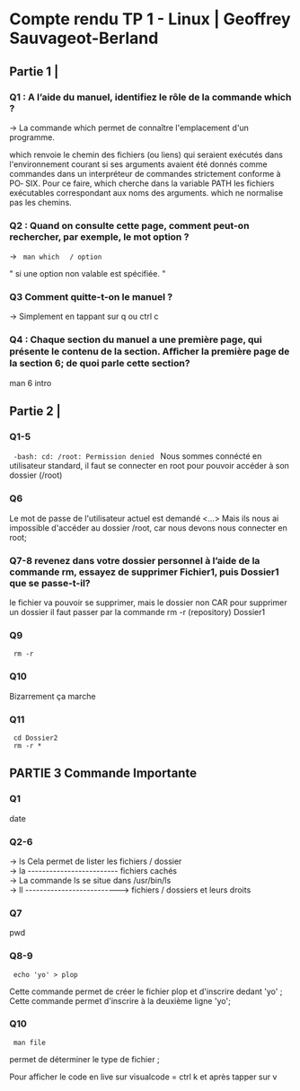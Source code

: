 # Compte rendu TP 1 - Linux | Geoffrey Sauvageot-Berland

## Partie 1 | 

### Q1 : A l’aide du manuel, identifiez le rôle de la commande which ? 

-> La commande which permet de connaître l'emplacement d'un programme.

 which  renvoie  le chemin des fichiers (ou liens) qui seraient exécutés
       dans l'environnement courant si ses arguments avaient été donnés  comme
       commandes  dans un interpréteur de commandes strictement conforme à PO‐
       SIX. Pour ce faire, which cherche dans la variable  PATH  les  fichiers
       exécutables  correspondant  aux  noms des arguments. which ne normalise
       pas les chemins.

### Q2 : Quand on consulte cette page, comment peut-on rechercher, par exemple, le mot option ? 

-> <code> man which </code>
   <code> / option </code>

   " si une option non valable est spécifiée. " 

### Q3 Comment quitte-t-on le manuel ?

-> Simplement en tappant sur q ou ctrl c 

### Q4 : Chaque section du manuel a une première page, qui présente le contenu de la section. Aﬀicher la première page de la section 6; de quoi parle cette section?

man 6 intro 

## Partie 2 | 

### Q1-5
<code> -bash: cd: /root: Permission denied </code>
Nous sommes connécté en utilisateur standard, il faut se connecter en root pour pouvoir accéder à son dossier (/root) 

### Q6 

Le mot de passe de l'utilisateur actuel est demandé <...>
Mais ils nous ai impossible d'accéder au dossier /root, car nous devons nous connecter en root; 

### Q7-8 revenez dans votre dossier personnel  à l’aide de la commande rm, essayez de supprimer Fichier1, puis Dossier1  que se passe-t-il? 

le fichier va pouvoir se supprimer, mais le dossier non CAR pour supprimer un dossier il faut passer par la commande rm -r (repository) Dossier1

### Q9 

<code> rm -r <dossier> </code>

### Q10 

Bizarrement ça marche 

### Q11 

<code> cd Dossier2 </code> <br>
<code> rm -r * </code>

## PARTIE 3 Commande Importante 

### Q1 

date 

### Q2-6

-> ls Cela permet de lister les fichiers / dossier <br>
-> la ------------------------- fichiers cachés <br>
-> La commande ls se situe dans /usr/bin/ls <br> 
-> ll --------------------------> fichiers / dossiers et leurs droits <br>


### Q7 

pwd 

### Q8-9

<code> echo 'yo' > plop </code>

Cette commande permet de créer le fichier plop et d'inscrire dedant 'yo' ; 
Cette commande permet d'inscrire à la deuxième ligne 'yo'; 


### Q10 

<code> man file </code> 

permet de déterminer le type de fichier ; 




Pour afficher le code en live sur visualcode = ctrl k et après tapper sur v 